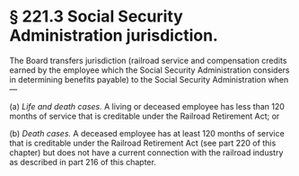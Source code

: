 # § 221.3   Social Security Administration jurisdiction.

The Board transfers jurisdiction (railroad service and compensation credits earned by the employee which the Social Security Administration considers in determining benefits payable) to the Social Security Administration when—


(a) *Life and death cases.* A living or deceased employee has less than 120 months of service that is creditable under the Railroad Retirement Act; or


(b) *Death cases.* A deceased employee has at least 120 months of service that is creditable under the Railroad Retirement Act (see part 220 of this chapter) but does not have a current connection with the railroad industry as described in part 216 of this chapter.




